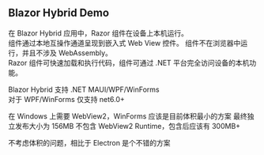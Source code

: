 ## Blazor Hybrid Demo
在 Blazor Hybrid 应用中，Razor 组件在设备上本机运行。   
组件通过本地互操作通道呈现到嵌入式 Web View 控件。 组件不在浏览器中运行，并且不涉及 WebAssembly。   
Razor 组件可快速加载和执行代码，组件可通过 .NET 平台完全访问设备的本机功能。  

Blazor Hybrid 支持 .NET MAUI/WPF/WinForms  
对于 WPF/WinForms 仅支持 net6.0+  

在 Windows 上需要 WebView2，WinForms 应该是目前体积最小的方案
最终独立发布大小为 156MB 不包含 WebView2 Runtime，包含后应该有 300MB+  

不考虑体积的问题，相比于 Electron 是个不错的方案